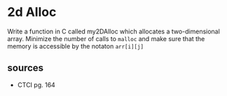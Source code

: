 # 2d Alloc
Write a function in C called my2DAlloc which allocates a two-dimensional array. Minimize the number of calls to `malloc` and make sure that the memory is accessible by the notaton `arr[i][j]`

## sources
  - CTCI pg. 164
